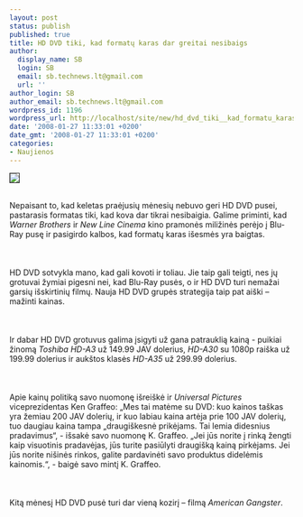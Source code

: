 ```yaml
---
layout: post
status: publish
published: true
title: HD DVD tiki, kad formatų karas dar greitai nesibaigs
author:
  display_name: SB
  login: SB
  email: sb.technews.lt@gmail.com
  url: ''
author_login: SB
author_email: sb.technews.lt@gmail.com
wordpress_id: 1196
wordpress_url: http://localhost/site/new/hd_dvd_tiki__kad_formatu_karas_dar_greitai_nesibaigs/
date: '2008-01-27 11:33:01 +0200'
date_gmt: '2008-01-27 11:33:01 +0200'
categories:
- Naujienos
---
```

<div class="imgright"><img src="http://www.technews.lt/upl/Failai/7074_large_original.jpg" border="1"></div>
<p><br>Nepaisant to, kad keletas praėjusių mėnesių nebuvo geri HD DVD pusei, pastarasis formatas tiki, kad kova dar tikrai nesibaigia. Galime priminti, kad <i>Warner Brothers</i> ir <i>New Line Cinema</i> kino pramonės miližinės perėjo į Blu-Ray pusę ir pasigirdo kalbos, kad formatų karas išesmės yra baigtas.<br />
<br><br />
<br>HD DVD sotvykla mano, kad gali kovoti ir toliau. Jie taip gali teigti, nes jų grotuvai žymiai pigesni nei, kad Blu-Ray pusės, o ir HD DVD turi nemažai garsių išskirtinių filmų. Nauja HD DVD grupės strategija taip pat aiški – mažinti kainas.<br />
<br><br />
<br>Ir dabar HD DVD grotuvus galima įsigyti už gana patrauklią kainą - puikiai žinomą <i>Toshiba HD-A3</i> už 149.99 JAV dolerius, <i>HD-A30</i> su 1080p raiška už 199.99 dolerius ir aukštos klasės <i>HD-A35</i> už 299.99 dolerius.<br />
<br><br />
<br>Apie kainų politiką savo nuomonę išreiškė ir <i>Universal Pictures</i> viceprezidentas Ken Graffeo: „Mes tai matėme su DVD: kuo kainos taškas yra žemiau 200 JAV dolerių, ir kuo labiau kaina artėja prie 100 JAV dolerių, tuo daugiau kaina tampa „draugiškesnė prikėjams. Tai lemia didesnius pradavimus“, - išsakė savo nuomonę K. Graffeo. „Jei jūs norite į rinką žengti kaip visuotinis pradavėjas, jūs turite pasiūlyti draugišką kainą pirkėjams. Jei jūs norite nišinės rinkos, galite pardavinėti savo produktus didelėmis kainomis.“, - baigė savo mintį K. Graffeo.<br />
<br><br />
<br>Kitą mėnesį HD DVD pusė turi dar vieną kozirį – filmą <i>American Gangster</i>.<br />
<br><br />
<br><br />
<br></p>

